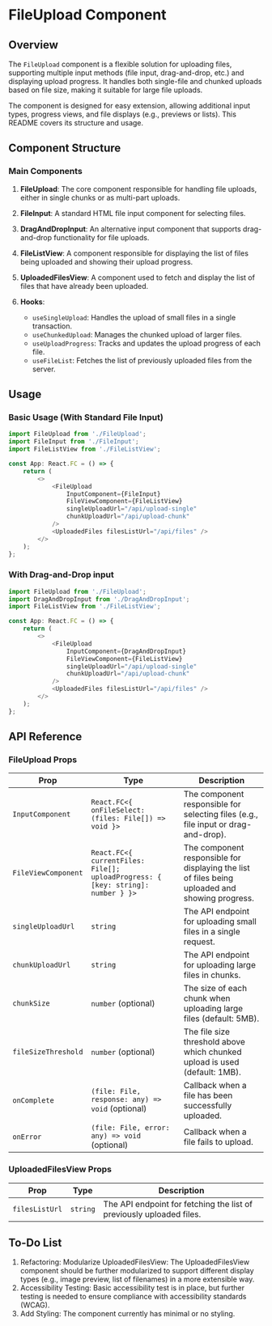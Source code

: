 # FileUpload Component

## Overview

The `FileUpload` component is a flexible solution for uploading files, supporting multiple input methods (file input, drag-and-drop, etc.) and displaying upload progress. It handles both single-file and chunked uploads based on file size, making it suitable for large file uploads.

The component is designed for easy extension, allowing additional input types, progress views, and file displays (e.g., previews or lists). This README covers its structure and usage.

## Component Structure

### Main Components

1. **FileUpload**: The core component responsible for handling file uploads, either in single chunks or as multi-part uploads.
2. **FileInput**: A standard HTML file input component for selecting files.
3. **DragAndDropInput**: An alternative input component that supports drag-and-drop functionality for file uploads.
4. **FileListView**: A component responsible for displaying the list of files being uploaded and showing their upload progress.
5. **UploadedFilesView**: A component used to fetch and display the list of files that have already been uploaded.

6. **Hooks**:
    - `useSingleUpload`: Handles the upload of small files in a single transaction.
    - `useChunkedUpload`: Manages the chunked upload of larger files.
    - `useUploadProgress`: Tracks and updates the upload progress of each file.
    - `useFileList`: Fetches the list of previously uploaded files from the server.

## Usage

### Basic Usage (With Standard File Input)

```ts
import FileUpload from './FileUpload';
import FileInput from './FileInput';
import FileListView from './FileListView';

const App: React.FC = () => {
    return (
        <>
            <FileUpload
                InputComponent={FileInput}
                FileViewComponent={FileListView}
                singleUploadUrl="/api/upload-single"
                chunkUploadUrl="/api/upload-chunk"
            />
            <UploadedFiles filesListUrl="/api/files" />
        </>
    );
};
```

### With Drag-and-Drop input

```ts
import FileUpload from './FileUpload';
import DragAndDropInput from './DragAndDropInput';
import FileListView from './FileListView';

const App: React.FC = () => {
    return (
        <>
            <FileUpload
                InputComponent={DragAndDropInput}
                FileViewComponent={FileListView}
                singleUploadUrl="/api/upload-single"
                chunkUploadUrl="/api/upload-chunk"
            />
            <UploadedFiles filesListUrl="/api/files" />
        </>
    );
};

```

## API Reference

### FileUpload Props

| Prop                | Type                                                                            | Description                                                                                     |
| ------------------- | ------------------------------------------------------------------------------- | ----------------------------------------------------------------------------------------------- |
| `InputComponent`    | `React.FC<{ onFileSelect: (files: File[]) => void }>`                           | The component responsible for selecting files (e.g., file input or drag-and-drop).              |
| `FileViewComponent` | `React.FC<{ currentFiles: File[]; uploadProgress: { [key: string]: number } }>` | The component responsible for displaying the list of files being uploaded and showing progress. |
| `singleUploadUrl`   | `string`                                                                        | The API endpoint for uploading small files in a single request.                                 |
| `chunkUploadUrl`    | `string`                                                                        | The API endpoint for uploading large files in chunks.                                           |
| `chunkSize`         | `number` (optional)                                                             | The size of each chunk when uploading large files (default: 5MB).                               |
| `fileSizeThreshold` | `number` (optional)                                                             | The file size threshold above which chunked upload is used (default: 1MB).                      |
| `onComplete`        | `(file: File, response: any) => void` (optional)                                | Callback when a file has been successfully uploaded.                                            |
| `onError`           | `(file: File, error: any) => void` (optional)                                   | Callback when a file fails to upload.                                                           |

### UploadedFilesView Props

| Prop           | Type     | Description                                                          |
| -------------- | -------- | -------------------------------------------------------------------- |
| `filesListUrl` | `string` | The API endpoint for fetching the list of previously uploaded files. |

## To-Do List

1. Refactoring: Modularize UploadedFilesView:
   The UploadedFilesView component should be further modularized to support different display types (e.g., image preview, list of filenames) in a more extensible way.
2. Accessibility Testing:
   Basic accessibility test is in place, but further testing is needed to ensure compliance with accessibility standards (WCAG).
3. Add Styling:
   The component currently has minimal or no styling.
